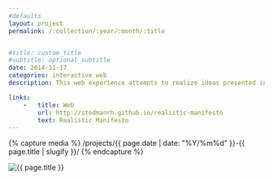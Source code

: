 ```yaml
---
#defaults
layout: project
permalink: /:collection/:year/:month/:title


#title: custom_title
#subtitle: optional_subtitle
date: 2014-11-17
categories: interactive web
description: This web experience attempts to realize ideas presented in the "Realistic Manifesto" (Gabo & Pevsner, 1920) as an interactive kinetic sculpture. The five tenets of the manifesto may be read as display type set to utilize linear direction and depth to create an awareness of space. Various meshes that represent ideas in these tenets dynamically drift and rotate within three dimensions to aesthetically instantiate the notions of space and time. The user may navigate the environment (within limits) for a more visceral experience or allow the view to rest and observe the sculptural bodies drifting through space.<br><br>The scene (rendered with [three.js](http://threejs.org)) is the S. Mark Taper courtyard at [California Institute of the Arts](http://calarts.edu) in Valencia, California.

links:
    -   title: Web
        url: http://stedmanrh.github.io/realistic-manifesto
        text: Realistic Manifesto
---
```


<!-- set project media path -->
{% capture media %}
    /projects/{{ page.date | date: "%Y/%m%d" }}-{{ page.title | slugify }}/
{% endcapture %}
<!-- end -->

<!-- media -->
<img class="span8" src="{{media|strip}}real-man-screen.png" alt="{{ page.title }}">
